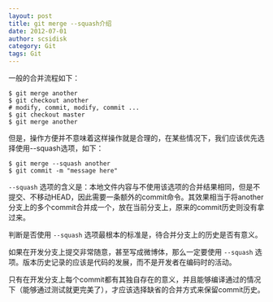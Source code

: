 ```yaml
---
layout: post
title: git merge --squash介绍
date: 2012-07-01
author: scsidisk
category: Git
tags: Git
---
```


一般的合并流程如下：

```
$ git merge another
$ git checkout another
# modify, commit, modify, commit ...
$ git checkout master
$ git merge another
```

但是，操作方便并不意味着这样操作就是合理的，在某些情况下，我们应该优先选择使用--squash选项，如下：

```
$ git merge --squash another
$ git commit -m "message here"
```

`--squash` 选项的含义是：本地文件内容与不使用该选项的合并结果相同，但是不提交、不移动HEAD，因此需要一条额外的commit命令。其效果相当于将another分支上的多个commit合并成一个，放在当前分支上，原来的commit历史则没有拿过来。

判断是否使用 `--squash` 选项最根本的标准是，待合并分支上的历史是否有意义。

如果在开发分支上提交非常随意，甚至写成微博体，那么一定要使用 `--squash` 选项。版本历史记录的应该是代码的发展，而不是开发者在编码时的活动。

只有在开发分支上每个commit都有其独自存在的意义，并且能够编译通过的情况下（能够通过测试就更完美了），才应该选择缺省的合并方式来保留commit历史。